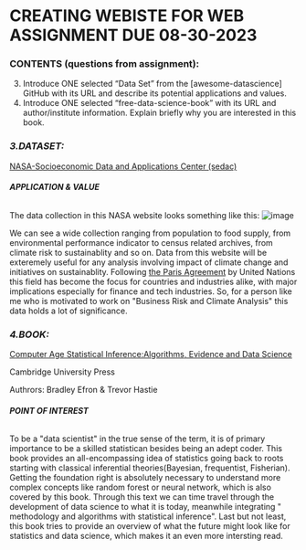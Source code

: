 # **CREATING WEBISTE FOR WEB ASSIGNMENT DUE 08-30-2023**

### CONTENTS (questions from assignment):
3. Introduce ONE selected “Data Set” from the [awesome-datascience] GitHub with its
URL and describe its potential applications and values.
4. Introduce ONE selected “free-data-science-book” with its URL and author/institute
information. Explain briefly why you are interested in this book.

### ***3.DATASET:***
[NASA-Socioeconomic Data and Applications Center (sedac)](https://sedac.ciesin.columbia.edu/)
###### ***APPLICATION & VALUE***
The data collection in this NASA website looks something like this:
![image](https://github.com/anurima-saha/a-saha.github.io/assets/142840970/7ea228e4-856b-4dbd-bfde-548bb36adab2)

We can see a wide collection ranging from population to food supply, from environmental performance indicator to census related archives, from climate risk to sustainablity and so on. Data from this website will be exteremely useful for any analysis involving impact of climate change and initiatives on sustainablity.
Following [the Paris Agreement](https://unfccc.int/process-and-meetings/the-paris-agreement) by United Nations this field has become the focus for countries and industries alike, with major implications especially for finance and tech industries. So, for a person like me who is motivated to work on "Business Risk and Climate Analysis" this data holds a lot of significance.


### ***4.BOOK:***
[Computer Age Statistical Inference:Algorithms, Evidence and Data Science](https://hastie.su.domains/CASI/)

Cambridge University Press

Authrors: Bradley Efron & Trevor Hastie
###### ***POINT OF INTEREST***
To be a "data scientist" in the true sense of the term, it is of primary importance to be a skilled statistican besides being an adept coder. This book provides an all-encompassing idea of statistics going back to roots starting with classical inferential theories(Bayesian, frequentist, Fisherian). Getting the foundation right is absolutely necessary to understand more complex concepts like random forest or neural network, which is also covered by this book. Through this text we can time travel through the development of data science to what it is today, meanwhile integrating " methodology and algorithms with statistical inference". Last but not least, this book tries to provide an overview of what the future might look like for statistics and data science, which makes it an even more intersting read.
